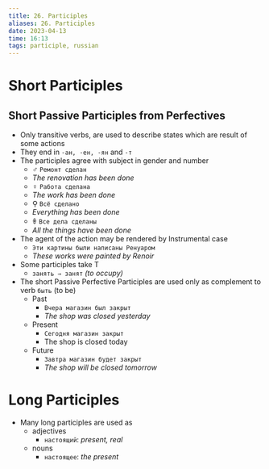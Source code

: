 ```yaml
---
title: 26. Participles
aliases: 26. Participles
date: 2023-04-13
time: 16:13
tags: participle, russian
---
```



# Short Participles

## Short Passive Participles from Perfectives

- Only transitive verbs, are used to describe states which are result of some actions
- They end in `-ан, -ен, -ян` and `-т`
- The participles agree with subject in gender and number
    - ♂ `Ремонт сделан`
    - *The renovation has been done*
    - ♀ `Работа сделана`
    - *The work has been done*
    - ⚲ `Всё сделано`
    - *Everything has been done*
    - 𖧚 `Все дела сделаны`
    - *All the things have been done*
- The agent of the action may be rendered by Instrumental case
    - `Эти картины были написаны Ренуаром`
    - *These works were painted by Renoir*
- Some participles take T
    - `занять ⇒ занят` *(to occupy)*
- The short Passive Perfective Participles are used only as complement to verb `быть` (to be)
    - Past
        - `Вчера магазин был закрыт`
        - *The shop was closed yesterday*
    - Present
        - `Сегодня магазин закрыт`
        - The shop is closed today
    - Future
        - `Завтра магазин будет закрыт`
        - *The shop will be closed tomorrow*

# Long Participles

- Many long participles are used as
    - adjectives
        - `настоящий`: *present, real*
    - nouns
        - `настоящее`: *the present*